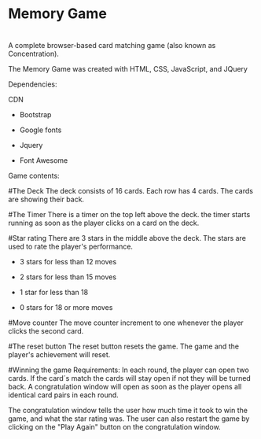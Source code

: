 # Memory Game

#

A complete browser-based card matching game (also known as Concentration).

The Memory Game was created with HTML, CSS, JavaScript, and JQuery


Dependencies:

CDN
 - Bootstrap
 
- Google fonts
 
- Jquery
 
- Font Awesome 



Game contents:



#The Deck
The deck consists of 16 cards.  Each row has 4 cards. The cards are showing their back.



#The Timer 
There is a timer on the top left above the deck. the timer starts running as soon as the player clicks on a card on the deck.



#Star rating
There are 3 stars in the middle above the deck. The stars are used to rate the player's performance.
 
- 3 stars for less than 12 moves
 
- 2 stars for less than 15 moves
 
- 1 star for less than 18
 
- 0 stars for 18 or more moves



#Move counter
The move counter increment to one whenever the player clicks the second card.



#The reset button
The reset button resets the game. The game and the player's achievement will reset.



#Winning the game
Requirements:
In each round, the player can open two cards. If the card´s match the cards will stay open if not they will be turned back. 
A congratulation window will open as soon as the player opens all identical card pairs in each round. 

The congratulation window tells the user how much time it took to win the game, and what the star rating was. 
The user can also restart the game by clicking on the "Play Again" button on the congratulation window.
